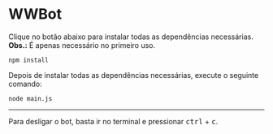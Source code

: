# WWBot

Clique no botão abaixo para instalar todas as dependências necessárias.  
**Obs.:** É apenas necessário no primeiro uso.

`npm install`

Depois de instalar todas as dependências necessárias, execute o seguinte comando:

`node main.js`

<hr>

Para desligar o bot, basta ir no terminal e pressionar <kbd>ctrl</kbd> + <kbd>c</kbd>.


